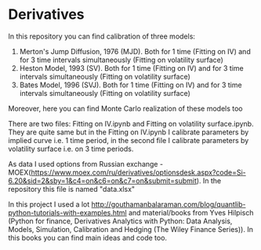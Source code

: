 # Derivatives
In this repository you can find calibration of three models:
  1) Merton's Jump Diffusion, 1976 (MJD). Both for 1 time (Fitting on IV) and for 3 time intervals simultaneously (Fitting on volatility surface)
  2) Heston Model, 1993 (SV). Both for 1 time (Fitting on IV) and for 3 time intervals simultaneously (Fitting on volatility surface)
  3) Bates Model, 1996 (SVJ). Both for 1 time (Fitting on IV) and for 3 time intervals simultaneously (Fitting on volatility surface)

Moreover, here you can find Monte Carlo realization of these models too

There are two files: Fitting on IV.ipynb and Fitting on volatility surface.ipynb. They are quite same but in the Fitting on IV.ipynb I calibrate parameters by implied curve i.e. 1 time period, in the second file I calibrate parameters by volatility surface i.e. on 3 time periods.


As data I used options from Russian exchange - MOEX(https://www.moex.com/ru/derivatives/optionsdesk.aspx?code=Si-6.20&sid=2&sby=1&c4=on&c6=on&c7=on&submit=submit). In the repository this file is named "data.xlsx"



In this project I used a lot http://gouthamanbalaraman.com/blog/quantlib-python-tutorials-with-examples.html and material/books from Yves Hilpisch (Python for finance, Derivatives Analytics with Python: Data Analysis, Models, Simulation, Calibration and Hedging (The Wiley Finance Series)). In this books you can find main ideas and code too.
